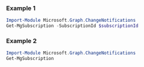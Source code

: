 ### Example 1
``` powershell
Import-Module Microsoft.Graph.ChangeNotifications
Get-MgSubscription -SubscriptionId $subscriptionId
```
### Example 2
``` powershell
Import-Module Microsoft.Graph.ChangeNotifications
Get-MgSubscription
```
